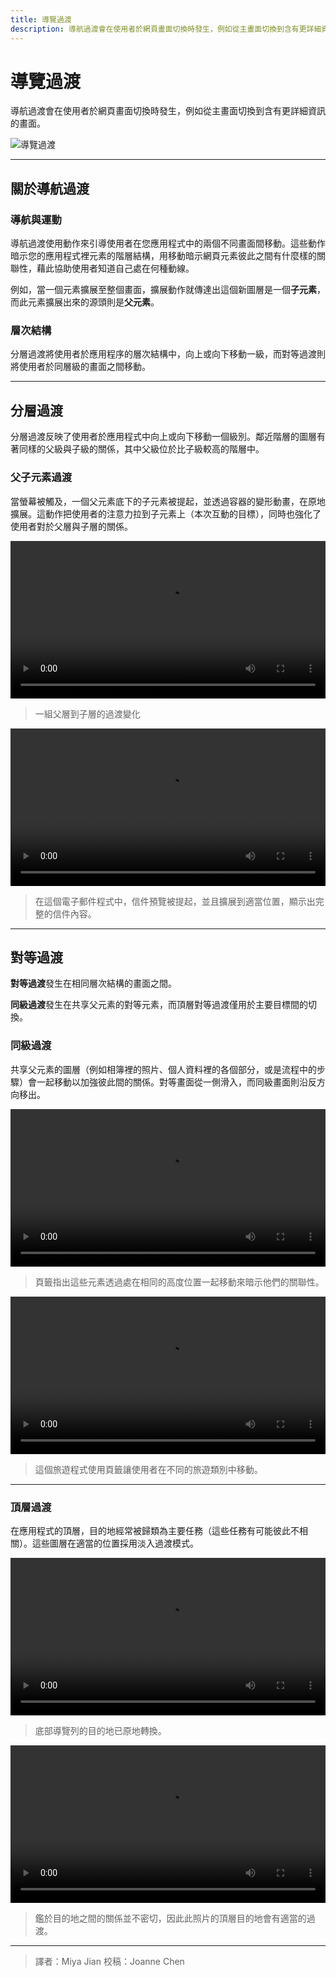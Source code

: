 ```yaml
---
title: 導覽過渡
description: 導航過渡會在使用者於網頁畫面切換時發生，例如從主畫面切換到含有更詳細資訊的畫面。
---
```

<!-- markdownlint-disable MD025 -->
<!-- markdownlint-disable MD033 -->

# 導覽過渡

導航過渡會在使用者於網頁畫面切換時發生，例如從主畫面切換到含有更詳細資訊的畫面。

![導覽過渡](https://lh3.googleusercontent.com/gUXCOi4CBY0qu1-4MpJ5nDroCEu7fY_4L1xHSZXoFXqpB29uiEHSvEBAAt3eaR3fUb8RR4BFfNw6l5V6d2FzrLkaIpTBB8-VpyBOX6c=w1064-v0)

---

## 關於導航過渡

### 導航與運動

導航過渡使用動作來引導使用者在您應用程式中的兩個不同畫面間移動。這些動作暗示您的應用程式裡元素的階層結構，用移動暗示網頁元素彼此之間有什麼樣的關聯性，藉此協助使用者知道自己處在何種動線。

例如，當一個元素擴展至整個畫面，擴展動作就傳達出這個新圖層是一個**子元素**，而此元素擴展出來的源頭則是**父元素**。

### 層次結構

分層過渡將使用者於應用程序的層次結構中，向上或向下移動一級，而對等過渡則將使用者於同層級的畫面之間移動。

---

## 分層過渡

分層過渡反映了使用者於應用程式中向上或向下移動一個級別。鄰近階層的圖層有著同樣的父級與子級的關係，其中父級位於比子級較高的階層中。

### 父子元素過渡

當螢幕被觸及，一個父元素底下的子元素被提起，並透過容器的變形動畫，在原地擴展。這動作把使用者的注意力拉到子元素上（本次互動的目標），同時也強化了使用者對於父層與子層的關係。

<video src="https://kstatic.googleusercontent.com/files/e6e81c766478c82c3ad1964aecb635f28d7e9b10480a0621ff65d6a1b696b0434fdf7f4ec705fc7f08f8672fb800005025dc931e9042f3e1432047e8630ce8d2" width="100%" controls=""></video>

> 一組父層到子層的過渡變化

<video src="https://kstatic.googleusercontent.com/files/27a0896c56d86fabacabac2303d109ba46d0cae9903821c450983e5f6dd205e2bc2e6353d76086a40cb9eba8bd6e653a40f1500bd42653ad630ad93e2fa9aff0" width="100%" controls=""></video>

> 在這個電子郵件程式中，信件預覽被提起，並且擴展到適當位置，顯示出完整的信件內容。

---

## 對等過渡

**對等過渡**發生在相同層次結構的畫面之間。

**同級過渡**發生在共享父元素的對等元素，而頂層對等過渡僅用於主要目標間的切換。

### 同級過渡

共享父元素的圖層（例如相簿裡的照片、個人資料裡的各個部分，或是流程中的步驟）會一起移動以加強彼此間的關係。對等畫面從一側滑入，而同級畫面則沿反方向移出。

<video src="https://kstatic.googleusercontent.com/files/cb5657e0e6b2610f8a5696cca7ec4c93e143a2035afbd1014b36bc73fce5d1c11a97165f878682d92e69ab4ccbf4ad29ac4aa014638413b68958acb326fdd111" width="100%" controls=""></video>

> 頁籤指出這些元素透過處在相同的高度位置一起移動來暗示他們的關聯性。

<video src="https://kstatic.googleusercontent.com/files/e5415f1b1ae0f6fc13a45c9b3a5da95d8fdb00ec8fab957fd85f0924ab2d299ea99bc0f3b647893727600506c386e304d8f623ddcc041ed66dc85ae6ec257361" width="100%" controls=""></video>

> 這個旅遊程式使用頁籤讓使用者在不同的旅遊類別中移動。

---

### 頂層過渡

在應用程式的頂層，目的地經常被歸類為主要任務（這些任務有可能彼此不相關）。這些圖層在適當的位置採用淡入過渡模式。

<video src="https://kstatic.googleusercontent.com/files/2d74ac1b7010c89dc42de0c3c324ae97a16090530db362475ac1f3e9645c790904854ec8a34b5763cfdf8e16a070108721e300157c4f1c82f90fe18ae9f98a6e" width="100%" controls=""></video>

> 底部導覽列的目的地已原地轉換。

<video src="https://kstatic.googleusercontent.com/files/19960869acb4a0b755ccffdd00e379e5d32586cb9dbef79942398902734f60437d654ec81fe55c58a688b8bc2e6fabae37584b4f877b5760b144d11ddd88db57" width="100%" controls=""></video>

> 鑑於目的地之間的關係並不密切，因此此照片的頂層目的地會有適當的過渡。

---

> 譯者：Miya Jian
> 校稿：Joanne Chen

